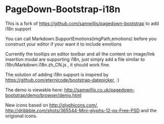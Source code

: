 PageDown-Bootstrap-i18n
=======================

This is a fork of https://github.com/samwillis/pagedown-bootstrap to add i18n support

You can call Markdown.SupportEmotions(imgPath,emotions) before you construct your
editor if your want it to include emotions

Currently the tooltips on editor toolbar and all the content on image/link insertion modal are supporting i18n, just simply add a file similar to i18n/Markdown.i18n.zh_CN.js
, it should work fine.

The solution of adding i18n support is inspired by https://github.com/eternicode/bootstrap-datepicker, :)

The demo is viewable here: http://samwillis.co.uk/pagedown-bootstrap/demo/browser/demo.html

New icons based on http://glyphicons.com/, http://dribbble.com/shots/365544-Mini-glyphs-12-px-Free-PSD and the origional icons.
